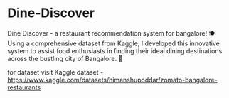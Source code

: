 # Dine-Discover
Dine Discover - a restaurant recommendation system for bangalore! 🍽️
Using a comprehensive dataset from Kaggle, I developed this innovative system to assist food enthusiasts in finding their ideal dining destinations across the bustling city of Bangalore. 🌆

for dataset visit Kaggle dataset - https://www.kaggle.com/datasets/himanshupoddar/zomato-bangalore-restaurants
